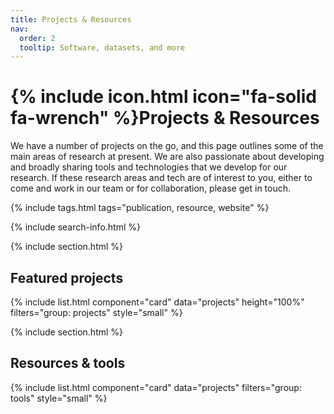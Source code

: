 ```yaml
---
title: Projects & Resources
nav:
  order: 2
  tooltip: Software, datasets, and more
---
```


# {% include icon.html icon="fa-solid fa-wrench" %}Projects & Resources

We have a number of projects on the go, and this page outlines some of the main areas of research at present. We are also passionate about developing and broadly sharing tools and technologies that we develop for our research. If these research areas and tech are of interest to you, either to come and work in our team or for collaboration, please get in touch.

{% include tags.html tags="publication, resource, website" %}

{% include search-info.html %}

{% include section.html %}

## Featured projects

{% include list.html component="card" data="projects" height="100%" filters="group: projects" style="small" %}

{% include section.html %}

## Resources & tools

{% include list.html component="card" data="projects" filters="group: tools" style="small" %}
